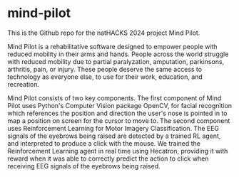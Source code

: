 # mind-pilot
This is the Github repo for the natHACKS 2024 project Mind Pilot.

Mind Pilot is a rehabilitative software designed to empower people with reduced mobility in their arms and hands. People across the world struggle with reduced mobility due to partial paralyzation, amputation, parkinsons, arthritis, pain, or injury. These people deserve the same access to technology as everyone else, to use for their work, education, and recreation. 

Mind Pilot consists of two key components. The first component of Mind Pilot uses Python's Computer Vision package OpenCV, for facial recognition which references the position and direction the user's nose is pointed in to map a position on screen for the cursor to move to. The second component uses Reinforcement Learning for Motor Imagery Classification. The EEG signals of the eyebrows being raised are detected by a trained RL agent, and interpreted to produce a click with the mouse. We trained the Reinforcement Learning agent in real time using Hecatron, providing it with reward when it was able to correctly predict the action to click when receiving EEG signals of the eyebrows being raised.
